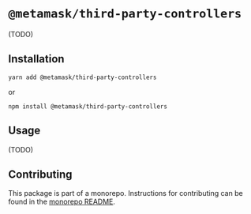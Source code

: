 # `@metamask/third-party-controllers`

(TODO)

## Installation

`yarn add @metamask/third-party-controllers`

or

`npm install @metamask/third-party-controllers`

## Usage

(TODO)

## Contributing

This package is part of a monorepo. Instructions for contributing can be found in the [monorepo README](../../#readme).
